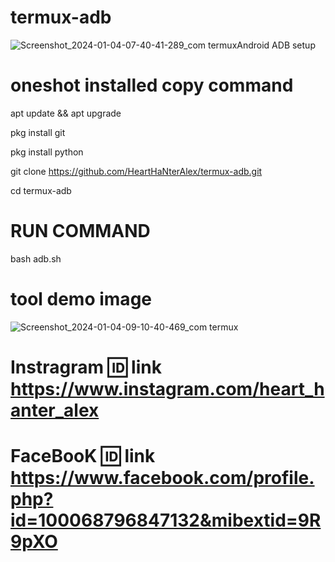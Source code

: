 # termux-adb

![Screenshot_2024-01-04-07-40-41-289_com termux](https://github.com/HeartHaNterAlex/termux-adb/assets/139457526/d6117fb1-951f-46ec-bd28-960e85f89b9e)Android ADB setup

# oneshot installed copy command

apt update && apt upgrade

pkg install git

pkg install python

git clone https://github.com/HeartHaNterAlex/termux-adb.git

cd termux-adb

# RUN COMMAND
bash adb.sh

# tool demo image 
![Screenshot_2024-01-04-09-10-40-469_com termux](https://github.com/HeartHaNterAlex/termux-adb/assets/139457526/cb027817-c60b-411a-93f1-7f43d7ba2f68)

# Instragram 🆔 link https://www.instagram.com/heart_hanter_alex

# FaceBooK 🆔 link https://www.facebook.com/profile.php?id=100068796847132&mibextid=9R9pXO
